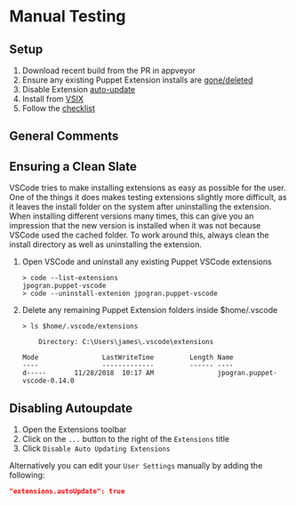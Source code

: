 # Manual Testing

## Setup

1. Download recent build from the PR in appveyor
1. Ensure any existing Puppet Extension installs are [gone/deleted](#ensuring-a-clean-slate)
1. Disable Extension [auto-update](#disabling-autoupdate)
1. Install from [VSIX](https://code.visualstudio.com/docs/editor/extension-gallery#_install-from-a-vsix)
1. Follow the [checklist](/testing/checklist.md)

## General Comments

## Ensuring a Clean Slate

VSCode tries to make installing extensions as easy as possible for the user. One of the things it does makes testing extensions slightly more difficult, as it leaves the install folder on the system after uninstalling the extension. When installing different versions many times, this can give you an impression that the new version is installed when it was not because VSCode used the cached folder. To work around this, always clean the install directory as well as uninstalling the extension.

1. Open VSCode and uninstall any existing Puppet VSCode extensions

    ```
    > code --list-extensions
    jpogran.puppet-vscode
    > code --uninstall-extenion jpogran.puppet-vscode
    ```

1. Delete any remaining Puppet Extension folders inside $home/.vscode

    ```
    > ls $home/.vscode/extensions

        Directory: C:\Users\james\.vscode\extensions

    Mode                LastWriteTime         Length Name
    ----                -------------         ------ ----
    d-----       11/28/2018  10:17 AM                jpogran.puppet-vscode-0.14.0
    ```

## Disabling Autoupdate

1. Open the Extensions toolbar
1. Click on the `...` button to the right of the `Extensions` title
1. Click `Disable Auto Updating Extensions`

Alternatively you can edit your `User Settings` manually by adding the following:

```json
"extensions.autoUpdate": true
```
